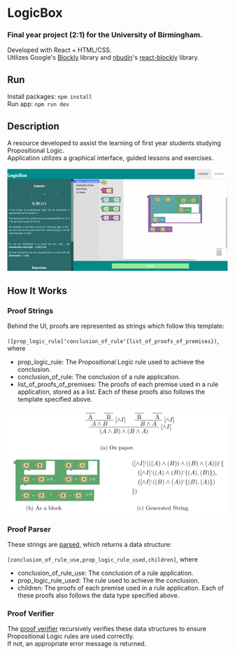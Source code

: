 # LogicBox
### Final year project (2:1) for the University of Birmingham.

Developed with React + HTML/CSS.<br>
Utilizes Google's [Blockly](https://github.com/google/blockly) library and [nbudin](https://github.com/nbudin)'s [react-blockly](https://github.com/nbudin/react-blockly) library.

## Run
Install packages: `npm install`<br>
Run app: `npm run dev`

## Description
A resource developed to assist the learning of first year students studying Propositional Logic.<br>
Application utilizes a graphical interface, guided lessons and exercises.<br>
<br>
![The user interface of LogicBox](LogicBox.png "LogicBox UI")<br>

## How It Works
### Proof Strings
Behind the UI, proofs are represented as strings which follow this template:<br>
<br>
`([prop_logic_rule]‘conclusion_of_rule‘{list_of_proofs_of_premises})`, where<br>
<ul>
  <li>prop_logic_rule: The Propositional Logic rule used to achieve the conclusion.</li>
  <li>conclusion_of_rule: The conclusion of a rule application.</li>
  <li>list_of_proofs_of_premises: The proofs of each premise used in a rule
      application, stored as a list. Each of these proofs also follows the template
      specified above.</li>
</ul>

<p align="center">
  <img src="logicbox_example.png" alt="LogicBox Proof Example" />
</p>

### Proof Parser
These strings are [parsed](https://github.com/JasonP2002/logicbox/blob/c533138ba78a30b968c7101cd4a340e9371277b0/src/utils/ProofParser.js), which returns a data structure:<br>
<br>
`[conclusion_of_rule_use,prop_logic_rule_used,children]`, where<br>
<ul>
  <li>conclusion_of_rule_use: The conclusion of a rule application.</li>
  <li>prop_logic_rule_used: The rule used to achieve the conclusion.</li>
  <li>children: The proofs of each premise used in a rule application. Each of
      these proofs also follows the data type specified above.</li>
</ul>

### Proof Verifier
The [proof verifier](https://github.com/JasonP2002/logicbox/blob/c533138ba78a30b968c7101cd4a340e9371277b0/src/utils/ProofVerifier.js) recursively verifies these data structures to ensure Propositional Logic rules are used correctly.<br>
If not, an appropriate error message is returned.
